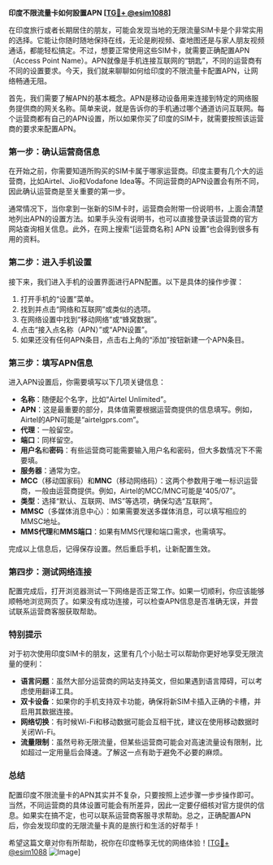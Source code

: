 **印度不限流量卡如何設置APN [[TG💪+ @esim1088](https://t.me/s/esim1088)]**

在印度旅行或者长期居住的朋友，可能会发现当地的无限流量SIM卡是个非常实用的选择。它能让你随时随地保持在线，无论是刷视频、查地图还是与家人朋友视频通话，都能轻松搞定。不过，想要正常使用这些SIM卡，就需要正确配置APN（Access Point Name）。APN就像是手机连接互联网的“钥匙”，不同的运营商有不同的设置要求。今天，我们就来聊聊如何给印度的不限流量卡配置APN，让网络畅通无阻。

首先，我们需要了解APN的基本概念。APN是移动设备用来连接到特定的网络服务提供商的网关名称。简单来说，就是告诉你的手机通过哪个通道访问互联网。每个运营商都有自己的APN设置，所以如果你买了印度的SIM卡，就需要按照该运营商的要求来配置APN。

### **第一步：确认运营商信息**

在开始之前，你需要知道所购买的SIM卡属于哪家运营商。印度主要有几个大的运营商，比如Airtel、Jio和Vodafone Idea等。不同运营商的APN设置会有所不同，因此确认运营商是至关重要的第一步。

通常情况下，当你拿到一张新的SIM卡时，运营商会附带一份说明书，上面会清楚地列出APN的设置方法。如果手头没有说明书，也可以直接登录该运营商的官方网站查询相关信息。此外，在网上搜索“[运营商名称] APN 设置”也会得到很多有用的资料。

### **第二步：进入手机设置**

接下来，我们进入手机的设置界面进行APN配置。以下是具体的操作步骤：

1. 打开手机的“设置”菜单。
2. 找到并点击“网络和互联网”或类似的选项。
3. 在网络设置中找到“移动网络”或“蜂窝数据”。
4. 点击“接入点名称（APN）”或“APN设置”。
5. 如果还没有任何APN条目，点击右上角的“添加”按钮新建一个APN条目。

### **第三步：填写APN信息**

进入APN设置后，你需要填写以下几项关键信息：

- **名称**：随便起个名字，比如“Airtel Unlimited”。
- **APN**：这是最重要的部分，具体值需要根据运营商提供的信息填写。例如，Airtel的APN可能是“airtelgprs.com”。
- **代理**：一般留空。
- **端口**：同样留空。
- **用户名**和**密码**：有些运营商可能需要输入用户名和密码，但大多数情况下不需要填。
- **服务器**：通常为空。
- **MCC**（移动国家码）和**MNC**（移动网络码）：这两个参数用于唯一标识运营商，一般由运营商提供。例如，Airtel的MCC/MNC可能是“405/07”。
- **类型**：选择“默认、互联网、IMS”等选项，确保勾选“互联网”。
- **MMSC**（多媒体消息中心）：如果需要发送多媒体消息，可以填写相应的MMSC地址。
- **MMS代理**和**MMS端口**：如果有MMS代理和端口需求，也需填写。

完成以上信息后，记得保存设置。然后重启手机，让新配置生效。

### **第四步：测试网络连接**

配置完成后，打开浏览器测试一下网络是否正常工作。如果一切顺利，你应该能够顺畅地浏览网页了。如果没有成功连接，可以检查APN信息是否准确无误，并尝试联系运营商客服获取帮助。

### **特别提示**

对于初次使用印度SIM卡的朋友，这里有几个小贴士可以帮助你更好地享受无限流量的便利：

- **语言问题**：虽然大部分运营商的网站支持英文，但如果遇到语言障碍，可以考虑使用翻译工具。
- **双卡设备**：如果你的手机支持双卡功能，确保将新SIM卡插入正确的卡槽，并启用其数据连接。
- **网络切换**：有时候Wi-Fi和移动数据可能会互相干扰，建议在使用移动数据时关闭Wi-Fi。
- **流量限制**：虽然号称无限流量，但某些运营商可能会对高速流量设有限制，比如超过一定用量后会降速。了解这一点有助于避免不必要的麻烦。

### **总结**

配置印度不限流量卡的APN其实并不复杂，只要按照上述步骤一步步操作即可。当然，不同运营商的具体设置可能会有所差异，因此一定要仔细核对官方提供的信息。如果实在搞不定，也可以联系运营商客服寻求帮助。总之，正确配置APN后，你会发现印度的无限流量卡真的是旅行和生活的好帮手！

希望这篇文章对你有所帮助，祝你在印度畅享无忧的网络体验！[[TG💪+ @esim1088](https://t.me/s/esim1088) ![Image](https://i.postimg.cc/4NQfJmqS/Snipaste-2025-05-13-00-14-12.png)]